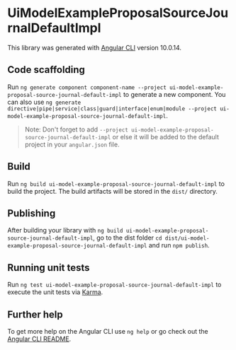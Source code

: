 # UiModelExampleProposalSourceJournalDefaultImpl

This library was generated with [Angular CLI](https://github.com/angular/angular-cli) version 10.0.14.

## Code scaffolding

Run `ng generate component component-name --project ui-model-example-proposal-source-journal-default-impl` to generate a new component. You can also use `ng generate directive|pipe|service|class|guard|interface|enum|module --project ui-model-example-proposal-source-journal-default-impl`.
> Note: Don't forget to add `--project ui-model-example-proposal-source-journal-default-impl` or else it will be added to the default project in your `angular.json` file. 

## Build

Run `ng build ui-model-example-proposal-source-journal-default-impl` to build the project. The build artifacts will be stored in the `dist/` directory.

## Publishing

After building your library with `ng build ui-model-example-proposal-source-journal-default-impl`, go to the dist folder `cd dist/ui-model-example-proposal-source-journal-default-impl` and run `npm publish`.

## Running unit tests

Run `ng test ui-model-example-proposal-source-journal-default-impl` to execute the unit tests via [Karma](https://karma-runner.github.io).

## Further help

To get more help on the Angular CLI use `ng help` or go check out the [Angular CLI README](https://github.com/angular/angular-cli/blob/master/README.md).
